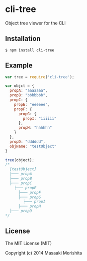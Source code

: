 # cli-tree

Object tree viewer for the CLI

## Installation

```shell
$ npm install cli-tree
```

## Example

```javascript
var tree = require('cli-tree');

var objct = {
  propA: "aaaaaaa",
  propB: "bbbbbbb",
  propC: {
    propE: "eeeeee",
    propF: {
      propG: {
        propI: "iiiiii"
      },
      propH: "hhhhhh"
    }
  },
  propD: "dddddd",
  objName: "testObject"
}

tree(object);
/*
  [testObject]
  ├─── propA
  ├─── propB
  ├─── propC
    ├─── propE
      ├─── propF
      ├─── propG
        ├─── propI
      ├─── propH
  ├─── propD
*/
```

## License

The MIT License (MIT)

Copyright (c) 2014 Masaaki Morishita
